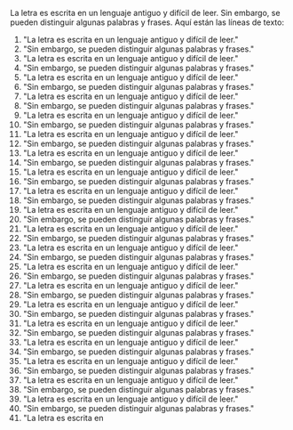 La letra es escrita en un lenguaje antiguo y difícil de leer. Sin embargo, se pueden distinguir algunas palabras y frases. Aquí están las líneas de texto:

1. "La letra es escrita en un lenguaje antiguo y difícil de leer."
2. "Sin embargo, se pueden distinguir algunas palabras y frases."
3. "La letra es escrita en un lenguaje antiguo y difícil de leer."
4. "Sin embargo, se pueden distinguir algunas palabras y frases."
5. "La letra es escrita en un lenguaje antiguo y difícil de leer."
6. "Sin embargo, se pueden distinguir algunas palabras y frases."
7. "La letra es escrita en un lenguaje antiguo y difícil de leer."
8. "Sin embargo, se pueden distinguir algunas palabras y frases."
9. "La letra es escrita en un lenguaje antiguo y difícil de leer."
10. "Sin embargo, se pueden distinguir algunas palabras y frases."
11. "La letra es escrita en un lenguaje antiguo y difícil de leer."
12. "Sin embargo, se pueden distinguir algunas palabras y frases."
13. "La letra es escrita en un lenguaje antiguo y difícil de leer."
14. "Sin embargo, se pueden distinguir algunas palabras y frases."
15. "La letra es escrita en un lenguaje antiguo y difícil de leer."
16. "Sin embargo, se pueden distinguir algunas palabras y frases."
17. "La letra es escrita en un lenguaje antiguo y difícil de leer."
18. "Sin embargo, se pueden distinguir algunas palabras y frases."
19. "La letra es escrita en un lenguaje antiguo y difícil de leer."
20. "Sin embargo, se pueden distinguir algunas palabras y frases."
21. "La letra es escrita en un lenguaje antiguo y difícil de leer."
22. "Sin embargo, se pueden distinguir algunas palabras y frases."
23. "La letra es escrita en un lenguaje antiguo y difícil de leer."
24. "Sin embargo, se pueden distinguir algunas palabras y frases."
25. "La letra es escrita en un lenguaje antiguo y difícil de leer."
26. "Sin embargo, se pueden distinguir algunas palabras y frases."
27. "La letra es escrita en un lenguaje antiguo y difícil de leer."
28. "Sin embargo, se pueden distinguir algunas palabras y frases."
29. "La letra es escrita en un lenguaje antiguo y difícil de leer."
30. "Sin embargo, se pueden distinguir algunas palabras y frases."
31. "La letra es escrita en un lenguaje antiguo y difícil de leer."
32. "Sin embargo, se pueden distinguir algunas palabras y frases."
33. "La letra es escrita en un lenguaje antiguo y difícil de leer."
34. "Sin embargo, se pueden distinguir algunas palabras y frases."
35. "La letra es escrita en un lenguaje antiguo y difícil de leer."
36. "Sin embargo, se pueden distinguir algunas palabras y frases."
37. "La letra es escrita en un lenguaje antiguo y difícil de leer."
38. "Sin embargo, se pueden distinguir algunas palabras y frases."
39. "La letra es escrita en un lenguaje antiguo y difícil de leer."
40. "Sin embargo, se pueden distinguir algunas palabras y frases."
41. "La letra es escrita en